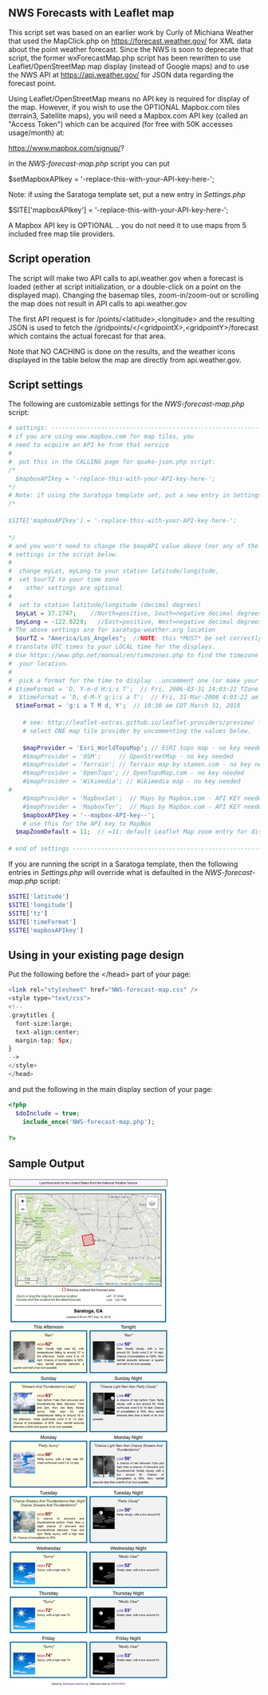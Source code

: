 ## NWS Forecasts with Leaflet map

This script set was based on an earlier work by Curly of Michiana Weather that used the MapClick.php on https://forecast.weather.gov/ for XML data
about the point weather forecast.  Since the NWS is soon to deprecate that script, the former wxForecastMap.php script has
been rewritten to use Leaflet/OpenStreetMap map display (instead of Google maps) and to use the NWS API at https://api.weather.gov/ for
JSON data regarding the forecast point.

Using Leaflet/OpenStreetMap means no API key is required for display of the map. However, if you wish to use the OPTIONAL Mapbox.com tiles (terrain3, Satellite maps), you will need a Mapbox.com API key (called an "Access Token") which can be acquired (for free with 50K accesses usage/month) at:

https://www.mapbox.com/signup/?

in the _NWS-forecast-map.php_ script you can put

$setMapboxAPIkey = '-replace-this-with-your-API-key-here-';

Note: if using the Saratoga template set, put a new entry in _Settings.php_

$SITE['mapboxAPIkey'] = '-replace-this-with-your-API-key-here-';

A Mapbox API key is OPTIONAL .. you do not need it to use maps from 5 included free map tile providers.

## Script operation

The script will make two API calls to api.weather.gov when a forecast is loaded (either at script initialization, or a double-click on a point on the displayed map).  Changing the basemap tiles, zoom-in/zoom-out or scrolling the map does not result in API calls to api.weather.gov

The first API request is for /points/&lt;latitude>,&lt;longitude> and the resulting JSON is used to fetch the /gridpoints/&lt;<WFO>/&lt;gridpointX>,&lt;gridpointY>/forecast which contains the actual forecast for that area.

Note that NO CACHING is done on the results, and the weather icons displayed in the table below the map are directly from api.weather.gov.

## Script settings

The following are customizable settings for the _NWS-forecast-map.php_ script:

```php
# settings: --------------------------------------------------------------------
# if you are using www.mapbox.com for map tiles, you
# need to acquire an API ke from that service
#
#  put this in the CALLING page for quake-json.php script:
/*
  $mapboxAPIkey = '-replace-this-with-your-API-key-here-';
*/
# Note: if using the Saratoga template set, put a new entry in Settings.php
/*

$SITE['mapboxAPIkey'] = '-replace-this-with-your-API-key-here-';

*/
# and you won't need to change the $mapAPI value above (nor any of the other
# settings in the script below.
#
#  change myLat, myLong to your station latitude/longitude,
#  set $ourTZ to your time zone
#    other settings are optional
#
#  set to station latitude/longitude (decimal degrees)
  $myLat = 37.2747;    //North=positive, South=negative decimal degrees
  $myLong = -122.0229;   //East=positive, West=negative decimal degrees
# The above settings are for saratoga-weather.org location
  $ourTZ = "America/Los_Angeles";  //NOTE: this *MUST* be set correctly to
# translate UTC times to your LOCAL time for the displays.
# Use https://www.php.net/manual/en/timezones.php to find the timezone suitable for
#  your location.
#
#  pick a format for the time to display ..uncomment one (or make your own)
# $timeFormat = 'D, Y-m-d H:i:s T';  // Fri, 2006-03-31 14:03:22 TZone
#  $timeFormat = 'D, d-M-Y g:i:s a T';  // Fri, 31-Mar-2006 4:03:22 am TZone
  $timeFormat = 'g:i a T M d, Y';  // 10:30 am CDT March 31, 2018

	# see: http://leaflet-extras.github.io/leaflet-providers/preview/ for additional maps
	# select ONE map tile provider by uncommenting the values below.

	$mapProvider = 'Esri_WorldTopoMap'; // ESRI topo map - no key needed
	#$mapProvider = 'OSM';     // OpenStreetMap - no key needed
	#$mapProvider = 'Terrain'; // Terrain map by stamen.com - no key needed
	#$mapProvider = 'OpenTopo'; // OpenTopoMap.com - no key needed
	#$mapProvider = 'Wikimedia'; // Wikimedia map - no key needed
#
	#$mapProvider = 'MapboxSat';  // Maps by Mapbox.com - API KEY needed in $mapboxAPIkey
	#$mapProvider = 'MapboxTer';  // Maps by Mapbox.com - API KEY needed in $mapboxAPIkey
	$mapboxAPIkey = '--mapbox-API-key--';
	# use this for the API key to MapBox
  $mapZoomDefault = 11;  // =11; default Leaflet Map zoom entry for display (1=world, 14=street)

# end of settings -------------------------------------------------------------

```

If you are running the script in a Saratoga template, then the following entries in _Settings.php_ will
override what is defaulted in the _NWS-forecast-map.php_ script:

```php
$SITE['latitude']
$SITE['longitude']
$SITE['tz']
$SITE['timeFormat']
$SITE['mapboxAPIkey']
```

## Using in your existing page design

Put the following before the &lt;/head> part of your page:

```php
<link rel="stylesheet" href="NWS-forecast-map.css" />
<style type="text/css">
<!--
.graytitles {
  font-size:large;
  text-align:center;
  margin-top: 5px;
}
-->
</style>
</head>
```
and put the following in the main display section of your page:

```php
<?php
  $doInclude = true;
	include_once('NWS-forecast-map.php');

?>
```
## Sample Output

<img src="./sample-output.png" alt="Sample output"/>
